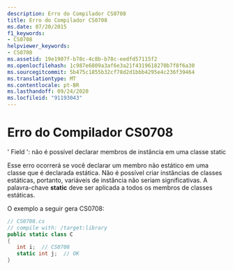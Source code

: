 ```yaml
---
description: Erro do Compilador CS0708
title: Erro do Compilador CS0708
ms.date: 07/20/2015
f1_keywords:
- CS0708
helpviewer_keywords:
- CS0708
ms.assetid: 19e1907f-b78c-4c8b-b78c-eedfd57115f2
ms.openlocfilehash: 1c987e6809a3af6e3a21f4319618270b7f8f6a30
ms.sourcegitcommit: 5b475c1855b32cf78d2d1bbb4295e4c236f39464
ms.translationtype: MT
ms.contentlocale: pt-BR
ms.lasthandoff: 09/24/2020
ms.locfileid: "91193043"
---
```

# <a name="compiler-error-cs0708"></a>Erro do Compilador CS0708

' Field ': não é possível declarar membros de instância em uma classe static  
  
 Esse erro ocorrerá se você declarar um membro não estático em uma classe que é declarada estática. Não é possível criar instâncias de classes estáticas, portanto, variáveis de instância não seriam significativas. A palavra-chave **static** deve ser aplicada a todos os membros de classes estáticas.  
  
 O exemplo a seguir gera CS0708:  
  
```csharp  
// CS0708.cs  
// compile with: /target:library  
public static class C  
{  
   int i;  // CS0708  
   static int j;  // OK  
}  
```
